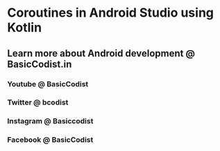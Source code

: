 # Coroutines in Android Studio using Kotlin
## Learn more about Android development @ BasicCodist.in
### Youtube @ BasicCodist
### Twitter @ bcodist
### Instagram @ Basiccodist
### Facebook @ BasicCodist
 
